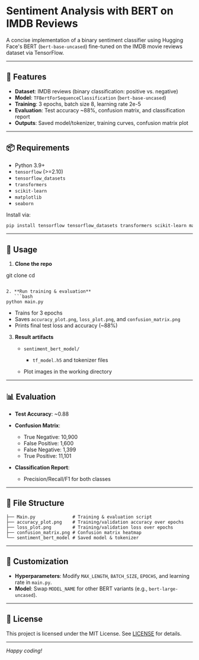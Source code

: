 # Sentiment Analysis with BERT on IMDB Reviews

A concise implementation of a binary sentiment classifier using Hugging Face's BERT (`bert-base-uncased`) fine-tuned on the IMDB movie reviews dataset via TensorFlow.

---

## 🚀 Features

* **Dataset**: IMDB reviews (binary classification: positive vs. negative)
* **Model**: `TFBertForSequenceClassification` (`bert-base-uncased`)
* **Training**: 3 epochs, batch size 8, learning rate 2e-5
* **Evaluation**: Test accuracy \~88%, confusion matrix, and classification report
* **Outputs**: Saved model/tokenizer, training curves, confusion matrix plot

---

## 📦 Requirements

* Python 3.9+
* `tensorflow` (>=2.10)
* `tensorflow_datasets`
* `transformers`
* `scikit-learn`
* `matplotlib`
* `seaborn`

Install via:

```bash
pip install tensorflow tensorflow_datasets transformers scikit-learn matplotlib seaborn
```

---

## 📝 Usage

1. **Clone the repo**

   
   

git clone <your-repo-url>
cd <repo-folder>

````

2. **Run training & evaluation**
   ```bash
python main.py
````

* Trains for 3 epochs
* Saves `accuracy_plot.png`, `loss_plot.png`, and `confusion_matrix.png`
* Prints final test loss and accuracy (\~88%)

3. **Result artifacts**

   * `sentiment_bert_model/`

     * `tf_model.h5` and tokenizer files
   * Plot images in the working directory

---

## 📊 Evaluation

* **Test Accuracy**: \~0.88

* **Confusion Matrix**:

  * True Negative: 10,900
  * False Positive: 1,600
  * False Negative: 1,399
  * True Positive: 11,101

* **Classification Report**:

  * Precision/Recall/F1 for both classes

---

## 📂 File Structure

```
├── Main.py              # Training & evaluation script
├── accuracy_plot.png    # Training/validation accuracy over epochs
├── loss_plot.png        # Training/validation loss over epochs
├── confusion_matrix.png # Confusion matrix heatmap
└── sentiment_bert_model # Saved model & tokenizer
```

---

## 🔧 Customization

* **Hyperparameters**: Modify `MAX_LENGTH`, `BATCH_SIZE`, `EPOCHS`, and learning rate in `main.py`.
* **Model**: Swap `MODEL_NAME` for other BERT variants (e.g., `bert-large-uncased`).

---

## 📄 License

This project is licensed under the MIT License. See [LICENSE](LICENSE) for details.

---

*Happy coding!*
